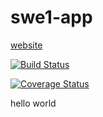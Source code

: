 # swe1-app

[website](http://django-env.eba-pa4gjd3y.us-east-1.elasticbeanstalk.com/)

[![Build Status](https://app.travis-ci.com/Rtlyc/swe1-app.svg?branch=master)](https://app.travis-ci.com/Rtlyc/swe1-app)

[![Coverage Status](https://coveralls.io/repos/github/Rtlyc/swe1-app/badge.svg)](https://coveralls.io/github/Rtlyc/swe1-app)

hello world
